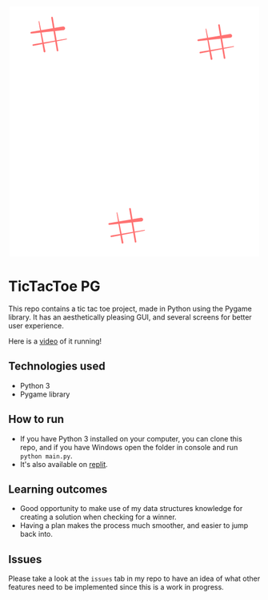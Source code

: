 <p align="center">
<img src=https://raw.githubusercontent.com/meescool/ticTacToePG/main/images/title.png >
</p>

# TicTacToe PG
This repo contains a tic tac toe project, made in Python using the Pygame library. It has an aesthetically pleasing GUI, and several screens for better user experience. 

Here is a [video](https://youtu.be/R_QywRO2KHI) of it running!

## Technologies used
- Python 3
- Pygame library

## How to run
- If you have Python 3 installed on your computer, you can clone this repo, and if you have Windows open the folder in console and run `python main.py`.
- It's also available on [replit](https://replit.com/@meescool/ticTacToePG).

## Learning outcomes
- Good opportunity to make use of my data structures knowledge for creating a solution when checking for a winner. 
- Having a plan makes the process much smoother, and easier to jump back into.
    <!-- - So far hashing has been my best answer.
    - Time complexity: O(n) -->

## Issues
Please take a look at the `issues` tab in my repo to have an idea of what other features need to be implemented since this is a work in progress.